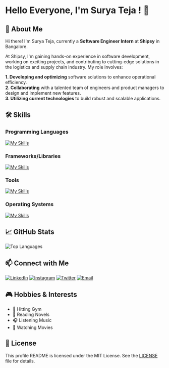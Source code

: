 # Hello Everyone, I'm Surya Teja ! 👋

## 🚀 About Me

  Hi there! I'm Surya Teja, currently a **Software Engineer Intern** at **Shipsy** in Bangalore.
  
  At Shipsy, I'm gaining hands-on experience in software development, working on exciting projects, and contributing to cutting-edge solutions in the logistics and supply chain industry. My role involves:
  
  **1. Developing and optimizing** software solutions to enhance operational efficiency.<br/>
  **2. Collaborating** with a talented team of engineers and product managers to design and implement new features.<br/>
  **3. Utilizing current technologies** to build robust and scalable applications.<br/>

## 🛠 Skills

  ### Programming Languages
  [![My Skills](https://skillicons.dev/icons?i=python,java,javascript,html,css,c,typescript,php,sqlite,bash,latex)](https://skillicons.dev)
  
  ### Frameworks/Libraries
  [![My Skills](https://skillicons.dev/icons?i=react,angular,express,bootstrap,jquery,nodejs,nextjs,tailwind,sass,materialui,redux)](https://skillicons.dev)
  
  ### Tools
  [![My Skills](https://skillicons.dev/icons?i=git,docker,github,npm,vscode,redux,styledcomponents,eclipse,pycharm,mysql,mongodb,firebase,netlify,vercel,jenkins,discord,postman,gradle,webpack,babel,figma)](https://skillicons.dev)

  ### Operating Systems
  [![My Skills](https://skillicons.dev/icons?i=apple,windows,ubuntu)](https://skillicons.dev)

## 📈 GitHub Stats

![Top Languages](https://github-readme-stats.vercel.app/api/top-langs/?username=k-surya-teja&layout=compact&theme=radical)

## 📫 Connect with Me

  [![LinkedIn](https://skillicons.dev/icons?i=linkedin)](https://www.linkedin.com/in/klsteja/)
  [![Instagram](https://skillicons.dev/icons?i=instagram)](https://instagram.com/nombre_es_surya/)
  [![Twitter](https://skillicons.dev/icons?i=twitter)](https://twitter.com/klsteja)
  [![Email](https://skillicons.dev/icons?i=gmail)](mailto:klsteja1612@gmail.com)

## 🎮 Hobbies & Interests

- 🏃 Hitting Gym
- 📖 Reading Novels
- 🎧 Listening Music
- 🎥 Watching Movies

## 📝 License

This profile README is licensed under the MIT License. See the [LICENSE](LICENSE) file for details.

